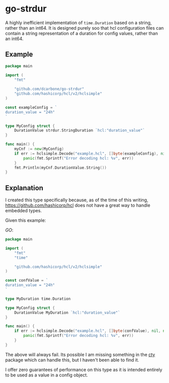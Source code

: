 # go-strdur

A highly inefficient implementation of `time.Duration` based on a string, rather than an int64.  It is designed purely
soo that hcl configuration files can contain a string representation of a duration for config values, rather than an
int64.

## Example

```go
package main

import (
    "fmt"
    
    "github.com/dcarbone/go-strdur"
    "github.com/hashicorp/hcl/v2/hclsimple"
)

const exampleConfig = `
duration_value = "24h"
`

type MyConfig struct {
    DurationValue strdur.StringDuration `hcl:"duration_value"`
}

func main() {
    myCnf := new(MyConfig)
    if err := hclsimple.Decode("example.hcl", []byte(exampleConfig), nil, new(MyConfig)); err != nil {
        panic(fmt.Sprintf("Error decoding hcl: %v", err))
    }
    fmt.Println(myCnf.DurationValue.String())
}
```

## Explanation
I created this type specifically because, as of the time of this writing, https://github.com/hashicorp/hcl does not have
a great way to handle embedded types.

Given this example:

*GO*:
```go
package main

import (
    "fmt"
    "time"

    "github.com/hashicorp/hcl/v2/hclsimple"
)

const confValue = `
duration_value = "24h"
`

type MyDuration time.Duration

type MyConfig struct {
    DurationValue MyDuration `hcl:"duration_value"`
}

func main() {
    if err := hclsimple.Decode("example.hcl", []byte(confValue), nil, new(MyConfig)); err != nil {
        panic(fmt.Sprintf("Error decoding hcl: %v", err))
    }
}
```

The above will always fail.  Its possible I am missing something in the
[cty](https://pkg.go.dev/github.com/zclconf/go-cty/cty) package which can handle this, but I haven't been able to find
it.

I offer zero guarantees of performance on this type as it is intended entirely to be used as a value in a config object.